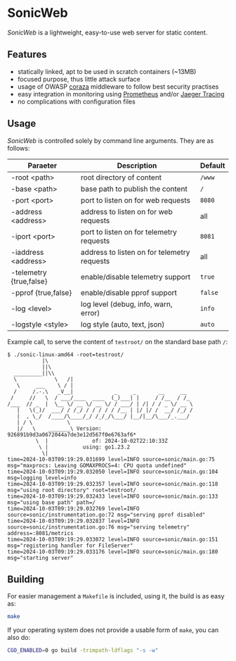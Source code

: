 SonicWeb
========

*SonicWeb* is a lightweight, easy-to-use web server for static content.

Features
--------

* statically linked, apt to be used in scratch containers (~13MB)
* focused purpose, thus little attack surface
* usage of OWASP [coraza](https://github.com/corazawaf/coraza) middleware
  to follow best security practises
* easy integration in monitoring using [Prometheus](prometheus.io) and/or
  [Jaeger Tracing](jaegertracing.io)
* no complications with configuration files

Usage
-----

*SonicWeb* is controlled solely by command line arguments. They are as follows:

| Paraeter                | Description                                 | Default |
|-------------------------|---------------------------------------------|---------|
| -root      \<path\>     | root directory of content                   | `/www`  |
| -base      \<path\>     | base path to publish the content            | `/`     |
| -port      \<port\>     | port to listen on for web requests          | `8080`  |
| -address   \<address\>  | address to listen on for web requests       | all     |
| -iport     \<port\>     | port to listen on for telemetry requests    | `8081`  |
| -iaddress  \<address\>  | address to listen on for telemetry requests | all     |
| -telemetry {true,false} | enable/disable telemetry support            | `true`  |
| -pprof     {true,false} | enable/disable pprof support                | `false` |
| -log       \<level\>    | log level (debug, info, warn, error)        | `info`  |
| -logstyle  \<style\>    | log style (auto, text, json)                | `auto`  |

Example call, to serve the content of `testroot/` on the standard base path `/`:

```
$ ./sonic-linux-amd64 -root=testroot/
           |\
           ||\
  _________||\\
  \            \   /|
   \     ___    \ / |
  /     /.-.\   _V__|             _     _       __     __
 /     //   \  / ___/____  ____  (_)___| |     / /__  / /_
/___  // _  |  \__ \/ __ \/ __ \/ / ___/ | /| / / _ \/ __ \
   |   \(_)/  ___/ / /_/ / / / / / /__ | |/ |/ /  __/ /_/ /
   |  , \_/  /____/\____/_/ /_/_/\___/ |__/|__/\___/_.___/
   | / \           \
   |/   \    _______\ Version: 926891b9d3a0672044a7de3e12d567f0e6763af6*
         \  |              of: 2024-10-02T22:10:33Z
          \ |           using: go1.23.2
           \|
time=2024-10-03T09:19:29.031699 level=INFO source=sonic/main.go:75 msg="maxprocs: Leaving GOMAXPROCS=4: CPU quota undefined"
time=2024-10-03T09:19:29.032050 level=INFO source=sonic/main.go:104 msg=logging level=info
time=2024-10-03T09:19:29.032357 level=INFO source=sonic/main.go:118 msg="using root directory" root=testroot/
time=2024-10-03T09:19:29.032433 level=INFO source=sonic/main.go:133 msg="using base path" path=/
time=2024-10-03T09:19:29.032769 level=INFO source=sonic/instrumentation.go:72 msg="serving pprof disabled"
time=2024-10-03T09:19:29.032837 level=INFO source=sonic/instrumentation.go:76 msg="serving telemetry" address=:8081/metrics
time=2024-10-03T09:19:29.033072 level=INFO source=sonic/main.go:151 msg="registering handler for FileServer"
time=2024-10-03T09:19:29.033176 level=INFO source=sonic/main.go:180 msg="starting server"
```

Building
--------

For easier management a `Makefile` is included, using it, the build is as easy as:

```sh
make
```

If your operating system does not provide a usable form of `make`, you can also do:

```sh
CGO_ENABLED=0 go build -trimpath-ldflags "-s -w"
```
